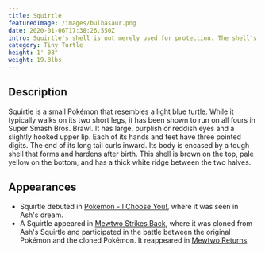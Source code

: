 ```yaml
---
title: Squirtle
featuredImage: /images/bulbasaur.png
date: 2020-01-06T17:38:26.550Z
intro: Squirtle's shell is not merely used for protection. The shell's rounded shape and the grooves on its surface help minimize resistance in water, enabling this Pokémon to swim at high speeds. 
category: Tiny Turtle
height: 1' 08"
weight: 19.8lbs
---
```

## Description
Squirtle is a small Pokémon that resembles a light blue turtle. While it typically walks on its two short legs, it has been shown to run on all fours in Super Smash Bros. Brawl. It has large, purplish or reddish eyes and a slightly hooked upper lip. Each of its hands and feet have three pointed digits. The end of its long tail curls inward. Its body is encased by a tough shell that forms and hardens after birth. This shell is brown on the top, pale yellow on the bottom, and has a thick white ridge between the two halves.

## Appearances
- Squirtle debuted in [Pokemon - I Choose You!](https://bulbapedia.bulbagarden.net/wiki/EP001), where it was seen in Ash's dream.
- A Squirtle appeared in [Mewtwo Strikes Back](https://bulbapedia.bulbagarden.net/wiki/M01), where it was cloned from Ash's Squirtle and participated in the battle between the original Pokémon and the cloned Pokémon. It reappeared in [Mewtwo Returns](https://bulbapedia.bulbagarden.net/wiki/M01).